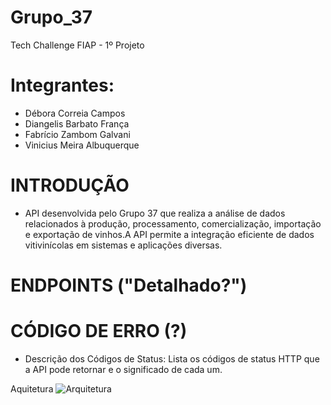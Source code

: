 # Grupo_37
Tech Challenge FIAP - 1º Projeto

# Integrantes: 
- Débora Correia Campos
- Diangelis Barbato França
- Fabrício Zambom Galvani
- Vinicius Meira Albuquerque


# INTRODUÇÃO
  - API desenvolvida pelo Grupo 37 que realiza a análise de dados relacionados à produção, processamento, comercialização, importação e exportação de vinhos.A API permite a integração eficiente de dados vitivinícolas em sistemas e aplicações diversas.

# ENDPOINTS ("Detalhado?")

# CÓDIGO DE ERRO (?)
- Descrição dos Códigos de Status: Lista os códigos de status HTTP que a API pode retornar e o significado de cada um.




Aquitetura
![Arquitetura](https://github.com/DiangelisF/Grupo_37/assets/170565693/4db6bbe1-328e-4529-a7aa-e5355af6fe0c)




